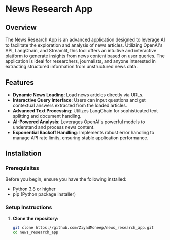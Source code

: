 # News Research App

## Overview
The News Research App is an advanced application designed to leverage AI to facilitate the exploration and analysis of news articles. Utilizing OpenAI's API, LangChain, and Streamlit, this tool offers an intuitive and interactive platform to generate insights from news content based on user queries. The application is ideal for researchers, journalists, and anyone interested in extracting structured information from unstructured news data.

## Features
- **Dynamic News Loading**: Load news articles directly via URLs.
- **Interactive Query Interface**: Users can input questions and get contextual answers extracted from the loaded articles.
- **Advanced Text Processing**: Utilizes LangChain for sophisticated text splitting and document handling.
- **AI-Powered Analysis**: Leverages OpenAI's powerful models to understand and process news content.
- **Exponential Backoff Handling**: Implements robust error handling to manage API rate limits, ensuring stable application performance.

## Installation

### Prerequisites
Before you begin, ensure you have the following installed:
- Python 3.8 or higher
- pip (Python package installer)

### Setup Instructions
1. **Clone the repository:**
   ```bash
   git clone https://github.com/ZiyadMoneep/news_research_app.git
   cd news_research_app
